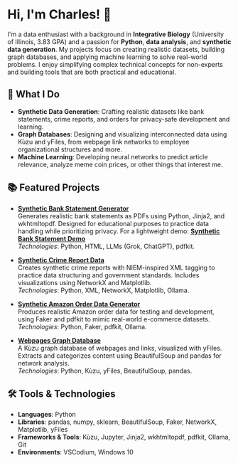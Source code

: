 # Hi, I'm Charles! 👋

I'm a data enthusiast with a background in **Integrative Biology** (University of Illinois, 3.83 GPA) and a passion for **Python**, **data analysis**, and **synthetic data generation**. My projects focus on creating realistic datasets, building graph databases, and applying machine learning to solve real-world problems. I enjoy simplifying complex technical concepts for non-experts and building tools that are both practical and educational.

## 🚀 What I Do
- **Synthetic Data Generation**: Crafting realistic datasets like bank statements, crime reports, and orders for privacy-safe development and learning.
- **Graph Databases**: Designing and visualizing interconnected data using Kùzu and yFiles, from webpage link networks to employee organizational structures and more.
- **Machine Learning**: Developing neural networks to predict article relevance, analyze meme coin prices, or other things that interest me.

## 📚 Featured Projects
- **[Synthetic Bank Statement Generator](https://github.com/ch4444rlie/SyntheticBank)**  
  Generates realistic bank statements as PDFs using Python, Jinja2, and wkhtmltopdf. Designed for educational purposes to practice data handling while prioritizing privacy.
  For a lightweight demo: [**Synthetic Bank Statement Demo**](https://syntheticbank-dnfssno8zabl6q9ns2hfi8.streamlit.app/)  
  *Technologies*: Python, HTML, LLMs (Grok, ChatGPT), pdfkit.

- **[Synthetic Crime Report Data](https://github.com/ch4444rlie/SyntheticCrimeReport)**  
  Creates synthetic crime reports with NIEM-inspired XML tagging to practice data structuring and government standards. Includes visualizations using NetworkX and Matplotlib.  
  *Technologies*: Python, XML, NetworkX, Matplotlib, Ollama.

- **[Synthetic Amazon Order Data Generator](https://github.com/ch4444rlie/SyntheticAmazonOrder)**  
  Produces realistic Amazon order data for testing and development, using Faker and pdfkit to mimic real-world e-commerce datasets.  
  *Technologies*: Python, Faker, pdfkit, Ollama.

- **[Webpages Graph Database](https://github.com/ch4444rlie/WebpagesGraphDatabase)**  
  A Kùzu graph database of webpages and links, visualized with yFiles. Extracts and categorizes content using BeautifulSoup and pandas for network analysis.  
  *Technologies*: Python, Kùzu, yFiles, BeautifulSoup, pandas.

## 🛠️ Tools & Technologies
- **Languages**: Python
- **Libraries**: pandas, numpy, sklearn, BeautifulSoup, Faker, NetworkX, Matplotlib, yFiles
- **Frameworks & Tools**: Kùzu, Jupyter, Jinja2, wkhtmltopdf, pdfkit, Ollama, Git
- **Environments**: VSCodium, Windows 10

